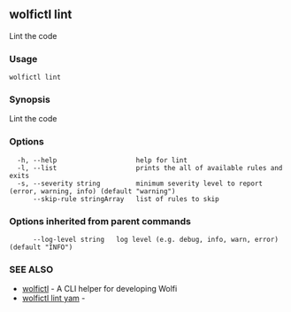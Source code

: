## wolfictl lint

Lint the code

### Usage

```
wolfictl lint
```

### Synopsis

Lint the code

### Options

```
  -h, --help                    help for lint
  -l, --list                    prints the all of available rules and exits
  -s, --severity string         minimum severity level to report (error, warning, info) (default "warning")
      --skip-rule stringArray   list of rules to skip
```

### Options inherited from parent commands

```
      --log-level string   log level (e.g. debug, info, warn, error) (default "INFO")
```

### SEE ALSO

* [wolfictl](wolfictl.md)	 - A CLI helper for developing Wolfi
* [wolfictl lint yam](wolfictl_lint_yam.md)	 - 

